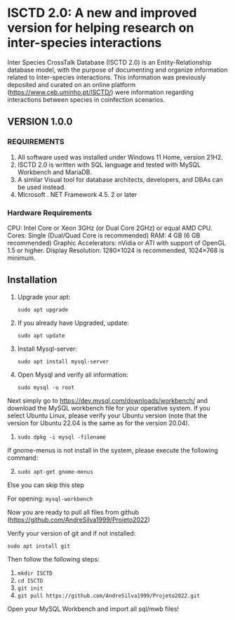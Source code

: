# ISCTD 2.0: A new and improved version for helping research on inter-species interactions

Inter Species CrossTalk Database (ISCTD 2.0) is an Entity-Relationship database model, with the purpose of documenting and organize information related to Inter-species interactions. This information was previously deposited and curated on an online platform (https://www.ceb.uminho.pt/ISCTD/) were information regarding interactions between species in coinfection scenarios.

## VERSION 1.0.0

### REQUIREMENTS

1. All software used was installed under Windows 11 Home, version 21H2.
2. ISCTD 2.0 is written with SQL language and tested with MySQL Workbench and MariaDB. 
3. A similar Visual tool for database architects, developers, and DBAs can be used instead.
4. Microsoft . NET Framework 4.5. 2 or later

### Hardware Requirements

CPU: Intel Core or Xeon 3GHz (or Dual Core 2GHz) or equal AMD CPU.
Cores: Single (Dual/Quad Core is recommended)
RAM: 4 GB (6 GB recommended)
Graphic Accelerators: nVidia or ATI with support of OpenGL 1.5 or higher.
Display Resolution: 1280×1024 is recommended, 1024×768 is minimum.

## Installation

1. Upgrade your apt:

    `sudo apt upgrade`

2. If you already have Upgraded, update:
   
    `sudo apt update`

3. Install Mysql-server:
   
    `sudo apt install mysql-server`

4. Open Mysql and verify all information:
   
    `sudo mysql -u root`

Next simply go to https://dev.mysql.com/downloads/workbench/ and download the MySQL workbench file for your operative system.
If you select Ubuntu Linux, please verify your Ubuntu version (note that the version for Ubuntu 22.04 is the same as for the version 20.04).

1. `sudo dpkg -i mysql -filename`

If gnome-menus is not install in the system, please execute the following command:

2. `sudo apt-get gnome-menus`

Else you can skip this step

For opening: `mysql-workbench`

Now you are ready to pull all files from github (https://github.com/AndreSilva1999/Projeto2022)

Verify your version of git and if not installed:

`sudo apt install git`

Then follow the following steps:

1. `mkdir ISCTD`
2. `cd ISCTD`
3. `git init`
4. `git pull https://github.com/AndreSilva1999/Projeto2022.git`

Open your MySQL Workbench and import all sql/mwb files!
